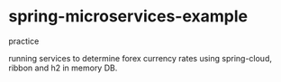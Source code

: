# spring-microservices-example
practice

running services to determine forex currency rates using spring-cloud, ribbon and h2 in memory DB.

